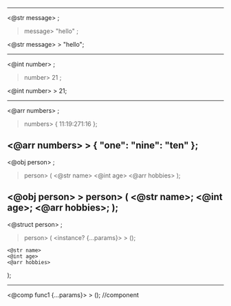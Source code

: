 -------------------------------------------------

<@str message> ;

>message> "hello" ;

<@str message> > "hello";

-------------------------------------------------

<@int number> ;

>number> 21 ;

<@int number> > 21;

-------------------------------------------------

<@arr numbers> ;

>numbers> { 11:19:271:16 };

<@arr numbers> > { "one": "nine": "ten" };
-------------------------------------------------

<@obj person> ;

>person> (
    <@str name>
    <@int age>
    <@arr hobbies>
);

<@obj person> > person> (
    <@str name>;
    <@int age>;
    <@arr hobbies>;
    );
-------------------------------------------------

<@struct person> ;

>person> (
    <instance? {...params}> > ();

    <@str name>
    <@int age>
    <@arr hobbies>
);

-------------------------------------------------

<@comp func1 {...params}> > (); //component


